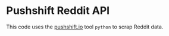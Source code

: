 # Pushshift Reddit API 

This code uses the [pushshift.io](https://pushshift.io/) tool `python` to scrap Reddit data. 

 
